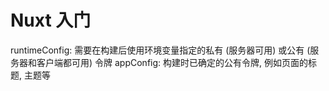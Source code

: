 # Nuxt 入门

runtimeConfig: 需要在构建后使用环境变量指定的私有 (服务器可用) 或公有 (服务器和客户端都可用) 令牌
appConfig: 构建时已确定的公有令牌, 例如页面的标题, 主题等


